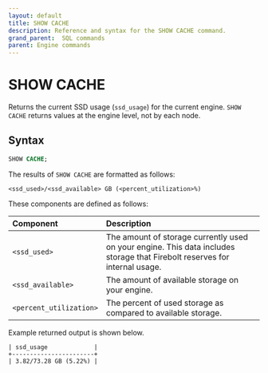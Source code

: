 ```yaml
---
layout: default
title: SHOW CACHE
description: Reference and syntax for the SHOW CACHE command.
grand_parent:  SQL commands
parent: Engine commands
---
```

# SHOW CACHE

Returns the current SSD usage (`ssd_usage`) for the current engine. `SHOW CACHE` returns values at the engine level, not by each node.

## Syntax

```sql
SHOW CACHE;
```

The results of `SHOW CACHE` are formatted as follows:

`<ssd_used>/<ssd_available> GB (<percent_utilization>%)`

These components are defined as follows:

| Component               | Description                                                                                                                |
| :----------------------- | :-------------------------------------------------------------------------------------------------------------------------- |
| `<ssd_used>`            | The amount of storage currently used on your engine. This data includes storage that Firebolt reserves for internal usage. |
| `<ssd_available>`    | The amount of available storage on your engine.                                                                            |
| `<percent_utilization>` | The percent of used storage as compared to available storage.                                                              |

Example returned output is shown below.

```
| ssd_usage             |
+-----------------------+
| 3.82/73.28 GB (5.22%) |
```
